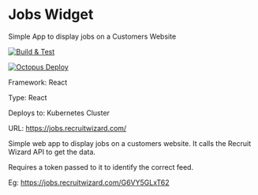 # Jobs Widget

Simple App to display jobs on a Customers Website

[![Build & Test](https://github.com/Wizardsoft/JobsWidget/actions/workflows/build.yml/badge.svg)](https://github.com/Wizardsoft/JobsWidget/actions/workflows/build.yml)

[![Octopus Deploy](https://img.shields.io/badge/octopus%20deploy-0D80D8?style=for-the-badge&logo=octopusdeploy&logoColor=white)](https://recruitwizard.octopus.app/app#/Spaces-1/projects/jobs-widget)

Framework: React  

Type: React 

Deploys to: Kubernetes Cluster 

URL: https://jobs.recruitwizard.com/  

Simple web app to display jobs on a customers website. It calls the Recruit Wizard API to get the data. 

Requires a token passed to it to identify the correct feed.  

Eg: https://jobs.recruitwizard.com/G6VY5GLxT62  
